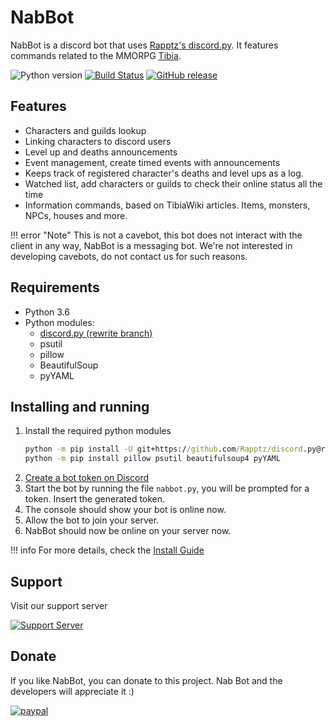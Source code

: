 # NabBot
NabBot is a discord bot that uses [Rapptz's discord.py](https://github.com/Rapptz/discord.py). 
It features commands related to the MMORPG [Tibia](http://www.tibia.com/abouttibia/?subtopic=whatistibia).

![Python version](https://img.shields.io/badge/python-3.6-yellow.svg)
[![Build Status](https://travis-ci.org/Galarzaa90/NabBot.svg)](https://travis-ci.org/Galarzaa90/NabBot)
[![GitHub release](https://img.shields.io/github/release/Galarzaa90/NabBot.svg)](https://github.com/Galarzaa90/NabBot/releases)

## Features
* Characters and guilds lookup
* Linking characters to discord users
* Level up and deaths announcements
* Event management, create timed events with announcements
* Keeps track of registered character's deaths and level ups as a log.
* Watched list, add characters or guilds to check their online status all the time
* Information commands, based on TibiaWiki articles. Items, monsters, NPCs, houses and more.

!!! error "Note"
     This is not a cavebot, this bot does not interact with the client in any way, NabBot is a messaging bot. We're not interested in developing cavebots, do not contact us for such reasons.

## Requirements
* Python 3.6
* Python modules:
    * [discord.py (rewrite branch)](https://github.com/Rapptz/discord.py/tree/rewrite)
    * psutil
    * pillow
    * BeautifulSoup
    * pyYAML
 
## Installing and running
1. Install the required python modules
    ```bat
    python -m pip install -U git+https://github.com/Rapptz/discord.py@rewrite
    python -m pip install pillow psutil beautifulsoup4 pyYAML
    ```
1. [Create a bot token on Discord](https://discordapp.com/developers/applications/me)
1. Start the bot by running the file `nabbot.py`, you will be prompted for a token. Insert the generated token.
1. The console should show your bot is online now.
1. Allow the bot to join your server.
1. NabBot should now be online on your server now.

!!! info
    For more details, check the [Install Guide](install.md)


## Support
Visit our support server

[![Support Server](https://discordapp.com/api/guilds/441991938200305674/embed.png)](https://discord.gg/NmDvhpY)

## Donate
If you like NabBot, you can donate to this project. Nab Bot and the developers will appreciate it :)


[![paypal](https://www.paypalobjects.com/en_US/i/btn/btn_donate_LG.gif)](https://www.paypal.com/cgi-bin/webscr?cmd=_s-xclick&hosted_button_id=B33DCPZ9D3GMJ)
